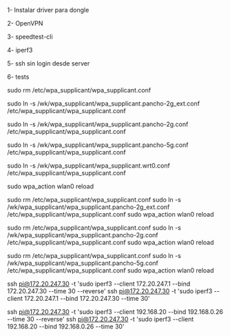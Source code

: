 1- Instalar driver para dongle

2- OpenVPN

3- speedtest-cli

4- iperf3

5- ssh sin login desde server

6- tests


sudo rm /etc/wpa_supplicant/wpa_supplicant.conf

sudo ln -s /wk/wpa_supplicant/wpa_supplicant.pancho-2g_ext.conf /etc/wpa_supplicant/wpa_supplicant.conf

sudo ln -s /wk/wpa_supplicant/wpa_supplicant.pancho-2g.conf /etc/wpa_supplicant/wpa_supplicant.conf

sudo ln -s /wk/wpa_supplicant/wpa_supplicant.pancho-5g.conf /etc/wpa_supplicant/wpa_supplicant.conf

sudo ln -s /wk/wpa_supplicant/wpa_supplicant.wrt0.conf /etc/wpa_supplicant/wpa_supplicant.conf

sudo  wpa_action wlan0 reload


sudo rm /etc/wpa_supplicant/wpa_supplicant.conf
sudo ln -s /wk/wpa_supplicant/wpa_supplicant.pancho-2g_ext.conf /etc/wpa_supplicant/wpa_supplicant.conf
sudo  wpa_action wlan0 reload

sudo rm /etc/wpa_supplicant/wpa_supplicant.conf
sudo ln -s /wk/wpa_supplicant/wpa_supplicant.pancho-2g.conf /etc/wpa_supplicant/wpa_supplicant.conf
sudo  wpa_action wlan0 reload

sudo rm /etc/wpa_supplicant/wpa_supplicant.conf
sudo ln -s /wk/wpa_supplicant/wpa_supplicant.pancho-5g.conf /etc/wpa_supplicant/wpa_supplicant.conf
sudo  wpa_action wlan0 reload


ssh  pi@172.20.247.30 -t 'sudo iperf3   --client 172.20.247.1 --bind 172.20.247.30 --time 30 --reverse'
ssh  pi@172.20.247.30 -t 'sudo iperf3   --client 172.20.247.1 --bind 172.20.247.30 --time 30'

ssh  pi@172.20.247.30 -t 'sudo iperf3   --client 192.168.20 --bind 192.168.0.26 --time 30 --reverse'
ssh  pi@172.20.247.30 -t 'sudo iperf3   --client 192.168.20 --bind 192.168.0.26 --time 30'



